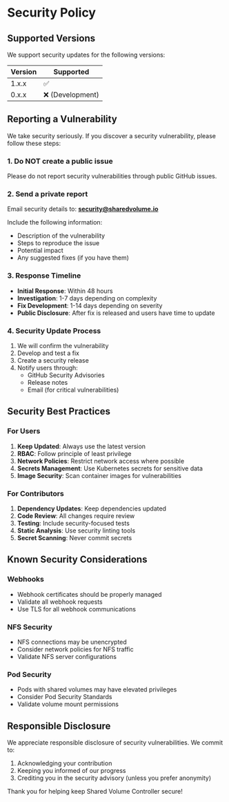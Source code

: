 # Security Policy

## Supported Versions

We support security updates for the following versions:

| Version | Supported          |
| ------- | ------------------ |
| 1.x.x   | :white_check_mark: |
| 0.x.x   | :x: (Development)  |

## Reporting a Vulnerability

We take security seriously. If you discover a security vulnerability, please follow these steps:

### 1. Do NOT create a public issue

Please do not report security vulnerabilities through public GitHub issues.

### 2. Send a private report

Email security details to: **security@sharedvolume.io**

Include the following information:
- Description of the vulnerability
- Steps to reproduce the issue
- Potential impact
- Any suggested fixes (if you have them)

### 3. Response Timeline

- **Initial Response**: Within 48 hours
- **Investigation**: 1-7 days depending on complexity
- **Fix Development**: 1-14 days depending on severity
- **Public Disclosure**: After fix is released and users have time to update

### 4. Security Update Process

1. We will confirm the vulnerability
2. Develop and test a fix
3. Create a security release
4. Notify users through:
   - GitHub Security Advisories
   - Release notes
   - Email (for critical vulnerabilities)

## Security Best Practices

### For Users

1. **Keep Updated**: Always use the latest version
2. **RBAC**: Follow principle of least privilege
3. **Network Policies**: Restrict network access where possible
4. **Secrets Management**: Use Kubernetes secrets for sensitive data
5. **Image Security**: Scan container images for vulnerabilities

### For Contributors

1. **Dependency Updates**: Keep dependencies updated
2. **Code Review**: All changes require review
3. **Testing**: Include security-focused tests
4. **Static Analysis**: Use security linting tools
5. **Secret Scanning**: Never commit secrets

## Known Security Considerations

### Webhooks

- Webhook certificates should be properly managed
- Validate all webhook requests
- Use TLS for all webhook communications

### NFS Security

- NFS connections may be unencrypted
- Consider network policies for NFS traffic
- Validate NFS server configurations

### Pod Security

- Pods with shared volumes may have elevated privileges
- Consider Pod Security Standards
- Validate volume mount permissions

## Responsible Disclosure

We appreciate responsible disclosure of security vulnerabilities. We commit to:

1. Acknowledging your contribution
2. Keeping you informed of our progress
3. Crediting you in the security advisory (unless you prefer anonymity)

Thank you for helping keep Shared Volume Controller secure!
